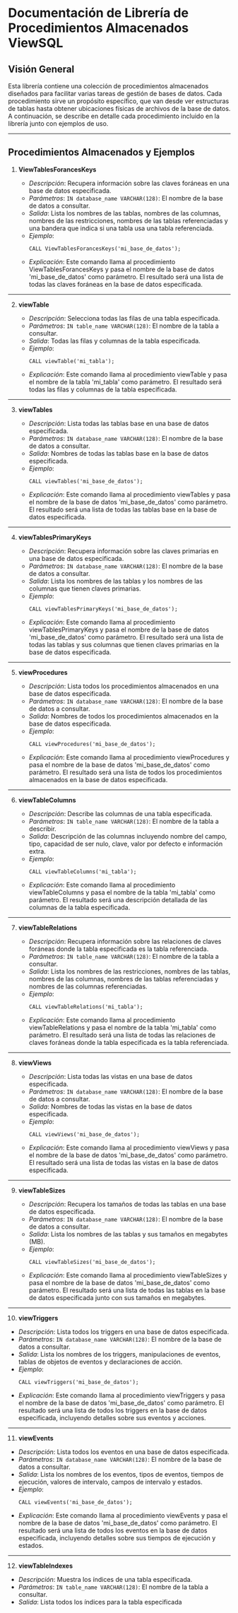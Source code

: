 # Documentación de Librería de Procedimientos Almacenados ViewSQL

## Visión General
Esta librería contiene una colección de procedimientos almacenados diseñados para facilitar varias tareas de gestión de bases de datos. Cada procedimiento sirve un propósito específico, que van desde ver estructuras de tablas hasta obtener ubicaciones físicas de archivos de la base de datos. A continuación, se describe en detalle cada procedimiento incluido en la librería junto con ejemplos de uso.

---

## Procedimientos Almacenados y Ejemplos

1. **ViewTablesForancesKeys**

   - *Descripción*: Recupera información sobre las claves foráneas en una base de datos especificada.
   - *Parámetros*: `IN database_name VARCHAR(128)`: El nombre de la base de datos a consultar.
   - *Salida*: Lista los nombres de las tablas, nombres de las columnas, nombres de las restricciones, nombres de las tablas referenciadas y una bandera que indica si una tabla usa una tabla referenciada.
   - *Ejemplo*:
     ```
     CALL ViewTablesForancesKeys('mi_base_de_datos');
     ```
   - *Explicación*: Este comando llama al procedimiento ViewTablesForancesKeys y pasa el nombre de la base de datos 'mi_base_de_datos' como parámetro. El resultado será una lista de todas las claves foráneas en la base de datos especificada.

---

2. **viewTable**

   - *Descripción*: Selecciona todas las filas de una tabla especificada.
   - *Parámetros*: `IN table_name VARCHAR(128)`: El nombre de la tabla a consultar.
   - *Salida*: Todas las filas y columnas de la tabla especificada.
   - *Ejemplo*:
     ```
     CALL viewTable('mi_tabla');
     ```
   - *Explicación*: Este comando llama al procedimiento viewTable y pasa el nombre de la tabla 'mi_tabla' como parámetro. El resultado será todas las filas y columnas de la tabla especificada.

---

3. **viewTables**

   - *Descripción*: Lista todas las tablas base en una base de datos especificada.
   - *Parámetros*: `IN database_name VARCHAR(128)`: El nombre de la base de datos a consultar.
   - *Salida*: Nombres de todas las tablas base en la base de datos especificada.
   - *Ejemplo*:
     ```
     CALL viewTables('mi_base_de_datos');
     ```
   - *Explicación*: Este comando llama al procedimiento viewTables y pasa el nombre de la base de datos 'mi_base_de_datos' como parámetro. El resultado será una lista de todas las tablas base en la base de datos especificada.

---

4. **viewTablesPrimaryKeys**

   - *Descripción*: Recupera información sobre las claves primarias en una base de datos especificada.
   - *Parámetros*: `IN database_name VARCHAR(128)`: El nombre de la base de datos a consultar.
   - *Salida*: Lista los nombres de las tablas y los nombres de las columnas que tienen claves primarias.
   - *Ejemplo*:
     ```
     CALL viewTablesPrimaryKeys('mi_base_de_datos');
     ```
   - *Explicación*: Este comando llama al procedimiento viewTablesPrimaryKeys y pasa el nombre de la base de datos 'mi_base_de_datos' como parámetro. El resultado será una lista de todas las tablas y sus columnas que tienen claves primarias en la base de datos especificada.

---

5. **viewProcedures**

   - *Descripción*: Lista todos los procedimientos almacenados en una base de datos especificada.
   - *Parámetros*: `IN database_name VARCHAR(128)`: El nombre de la base de datos a consultar.
   - *Salida*: Nombres de todos los procedimientos almacenados en la base de datos especificada.
   - *Ejemplo*:
     ```
     CALL viewProcedures('mi_base_de_datos');
     ```
   - *Explicación*: Este comando llama al procedimiento viewProcedures y pasa el nombre de la base de datos 'mi_base_de_datos' como parámetro. El resultado será una lista de todos los procedimientos almacenados en la base de datos especificada.

---

6. **viewTableColumns**

   - *Descripción*: Describe las columnas de una tabla especificada.
   - *Parámetros*: `IN table_name VARCHAR(128)`: El nombre de la tabla a describir.
   - *Salida*: Descripción de las columnas incluyendo nombre del campo, tipo, capacidad de ser nulo, clave, valor por defecto e información extra.
   - *Ejemplo*:
     ```
     CALL viewTableColumns('mi_tabla');
     ```
   - *Explicación*: Este comando llama al procedimiento viewTableColumns y pasa el nombre de la tabla 'mi_tabla' como parámetro. El resultado será una descripción detallada de las columnas de la tabla especificada.

---

7. **viewTableRelations**

   - *Descripción*: Recupera información sobre las relaciones de claves foráneas donde la tabla especificada es la tabla referenciada.
   - *Parámetros*: `IN table_name VARCHAR(128)`: El nombre de la tabla a consultar.
   - *Salida*: Lista los nombres de las restricciones, nombres de las tablas, nombres de las columnas, nombres de las tablas referenciadas y nombres de las columnas referenciadas.
   - *Ejemplo*:
     ```
     CALL viewTableRelations('mi_tabla');
     ```
   - *Explicación*: Este comando llama al procedimiento viewTableRelations y pasa el nombre de la tabla 'mi_tabla' como parámetro. El resultado será una lista de todas las relaciones de claves foráneas donde la tabla especificada es la tabla referenciada.

---

8. **viewViews**

   - *Descripción*: Lista todas las vistas en una base de datos especificada.
   - *Parámetros*: `IN database_name VARCHAR(128)`: El nombre de la base de datos a consultar.
   - *Salida*: Nombres de todas las vistas en la base de datos especificada.
   - *Ejemplo*:
     ```
     CALL viewViews('mi_base_de_datos');
     ```
   - *Explicación*: Este comando llama al procedimiento viewViews y pasa el nombre de la base de datos 'mi_base_de_datos' como parámetro. El resultado será una lista de todas las vistas en la base de datos especificada.

---

9. **viewTableSizes**

   - *Descripción*: Recupera los tamaños de todas las tablas en una base de datos especificada.
   - *Parámetros*: `IN database_name VARCHAR(128)`: El nombre de la base de datos a consultar.
   - *Salida*: Lista los nombres de las tablas y sus tamaños en megabytes (MB).
   - *Ejemplo*:
     ```
     CALL viewTableSizes('mi_base_de_datos');
     ```
   - *Explicación*: Este comando llama al procedimiento viewTableSizes y pasa el nombre de la base de datos 'mi_base_de_datos' como parámetro. El resultado será una lista de todas las tablas en la base de datos especificada junto con sus tamaños en megabytes.

---

10. **viewTriggers**

   - *Descripción*: Lista todos los triggers en una base de datos especificada.
   - *Parámetros*: `IN database_name VARCHAR(128)`: El nombre de la base de datos a consultar.
   - *Salida*: Lista los nombres de los triggers, manipulaciones de eventos, tablas de objetos de eventos y declaraciones de acción.
   - *Ejemplo*:
     ```
     CALL viewTriggers('mi_base_de_datos');
     ```
   - *Explicación*: Este comando llama al procedimiento viewTriggers y pasa el nombre de la base de datos 'mi_base_de_datos' como parámetro. El resultado será una lista de todos los triggers en la base de datos especificada, incluyendo detalles sobre sus eventos y acciones.

---

11. **viewEvents**

   - *Descripción*: Lista todos los eventos en una base de datos especificada.
   - *Parámetros*: `IN database_name VARCHAR(128)`: El nombre de la base de datos a consultar.
   - *Salida*: Lista los nombres de los eventos, tipos de eventos, tiempos de ejecución, valores de intervalo, campos de intervalo y estados.
   - *Ejemplo*:
     ```
     CALL viewEvents('mi_base_de_datos');
     ```
   - *Explicación*: Este comando llama al procedimiento viewEvents y pasa el nombre de la base de datos 'mi_base_de_datos' como parámetro. El resultado será una lista de todos los eventos en la base de datos especificada, incluyendo detalles sobre sus tiempos de ejecución y estados.

---

12. **viewTableIndexes**

   - *Descripción*: Muestra los índices de una tabla especificada.
   - *Parámetros*: `IN table_name VARCHAR(128)`: El nombre de la tabla a consultar.
   - *Salida*: Lista todos los índices para la tabla especificada
